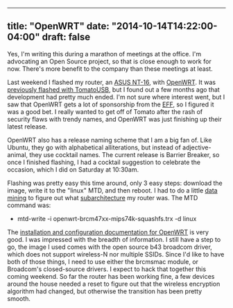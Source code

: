 
---
title: "OpenWRT"
date: "2014-10-14T14:22:00-04:00"
draft: false
---

Yes, I'm writing this during a marathon of meetings at the office. I'm advocating an Open Source project, so that is close enough to work for now. There's more benefit to the company than these meetings at least.

Last weekend I flashed my router, an [ASUS NT-16](http://www.asus.com/us/Networking/RTN16/), with <a href="https://openwrt.org/">OpenWRT</a>. It was <a href="http://blogs-brolem.rhcloud.com/node/831">previously flashed with TomatoUSB</a>, but I found out a few months ago that development had pretty much ended. I'm not sure where interest went, but I saw that OpenWRT gets a lot of sponsorship from the <a href="https://www.eff.org/">EFF</a>, so I figured it was a good bet. I really wanted to get off of Tomato after the rash of security flaws with trendy names, and OpenWRT was just finishing up their latest release.

OpenWRT also has a release naming scheme that I am a big fan of. Like Ubuntu, they go with alphabetical alliterations, but instead of adjective-animal, they use cocktail names. The current release is Barrier Breaker, so once I finished flashing, I had a cocktail suggestion to celebrate the occasion, which I did on Saturday at 10:30am.

Flashing was pretty easy this time around, only 3 easy steps: download the image, write it to the "linux" MTD, and then reboot. I had to do a little <a href="http://wiki.openwrt.org/toh/asus/rt-n16">data mining</a> to figure out what <a href="http://wireless.kernel.org/en/users/Drivers/b43/soc">subarchitecture</a> my router was. The MTD command was:
<ul><li>mtd-write -i openwrt-brcm47xx-mips74k-squashfs.trx -d linux</li></ul>

The <a href="http://wiki.openwrt.org/doc/howto/basic.config">installation and configuration documentation for OpenWRT</a> is very good. I was impressed with the breadth of information. I still have a step to go, the image I used comes with the open source b43 broadcom driver, which does not support wireless-N nor multiple SSIDs. Since I'd like to have both of those things, I need to use either the brcmsmac module, or Broadcom's closed-source drivers. I expect to hack that together this coming weekend. So far the router has been working fine, a few devices around the house needed a reset to figure out that the wireless encryption algorithm had changed, but otherwise the transition has been pretty smooth.
